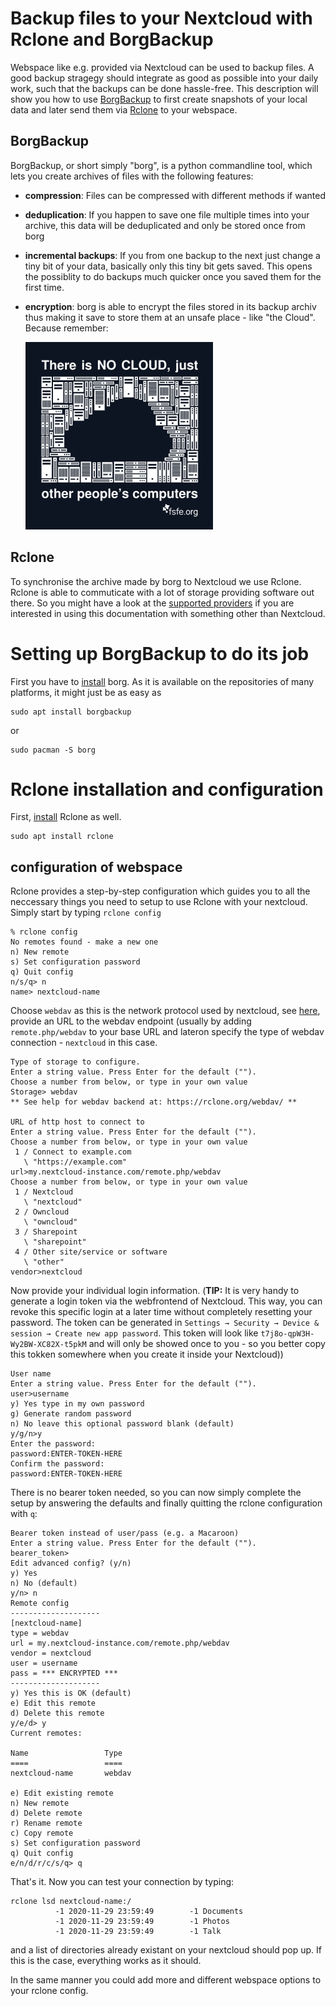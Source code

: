 # Backup files to your Nextcloud with Rclone and BorgBackup

Webspace like e.g. provided via Nextcloud can be used to backup files. A good backup stragegy should integrate as good as possible into your daily work, such that the backups can be done hassle-free. This description will show you how to use [BorgBackup](https://borgbackup.readthedocs.io/en/stable/index.html) to first create snapshots of your local data and later send them via [Rclone](https://rclone.org/) to your webspace. 

## BorgBackup
BorgBackup, or short simply "borg", is a python commandline tool, which lets you create archives of files with the following features:
 * **compression**: Files can be compressed
   with different methods if wanted
 * **deduplication**: If you happen to save
   one file multiple times into your archive,
   this data will be deduplicated and only be
   stored once from borg
 * **incremental backups**: If you from one backup
   to the next just change a tiny bit of your
   data, basically only this tiny bit gets
   saved. This opens the possiblity to do
   backups much quicker once you saved
   them for the first time. 
 * **encryption**: borg is able to encrypt the
   files stored in its backup archiv thus making
   it save to store them at an unsafe
   place - like "the Cloud".
   Because remember:
   
   ![There is no Cloud](images/nocloud.png)

## Rclone

To synchronise the archive made by borg to Nextcloud we use Rclone. Rclone is able to commuticate with a lot of storage providing software out there. So you might have a look at the [supported providers](https://rclone.org/#providers) if you are interested in using this documentation with something other than Nextcloud.

# Setting up BorgBackup to do its job
First you have to [install](https://borgbackup.readthedocs.io/en/latest/installation.html) borg. As it is available on the repositories of many platforms, it might just be as easy as
```
sudo apt install borgbackup
```
or
```
sudo pacman -S borg
```

# Rclone installation and configuration
First, [install](https://rclone.org/install/) Rclone as well.
```
sudo apt install rclone
```

## configuration of webspace
Rclone provides a step-by-step configuration which guides you to all the neccessary things you need to setup to use Rclone with your nextcloud. Simply start by typing `rclone config`

```
% rclone config
No remotes found - make a new one
n) New remote
s) Set configuration password
q) Quit config
n/s/q> n
name> nextcloud-name
```

Choose `webdav` as this is the network protocol used by nextcloud, see [here](https://rclone.org/webdav/), provide an URL to the webdav endpoint (usually by adding `remote.php/webdav` to your base URL and lateron specify the type of webdav connection - `nextcloud` in this case.

```
Type of storage to configure.
Enter a string value. Press Enter for the default ("").
Choose a number from below, or type in your own value
Storage> webdav
** See help for webdav backend at: https://rclone.org/webdav/ **

URL of http host to connect to
Enter a string value. Press Enter for the default ("").
Choose a number from below, or type in your own value
 1 / Connect to example.com
   \ "https://example.com"
url>my.nextcloud-instance.com/remote.php/webdav
Choose a number from below, or type in your own value
 1 / Nextcloud
   \ "nextcloud"
 2 / Owncloud
   \ "owncloud"
 3 / Sharepoint
   \ "sharepoint"
 4 / Other site/service or software
   \ "other"
vendor>nextcloud
```
Now provide your individual login information. (**TIP:** It is very handy to generate a login token via the webfrontend of Nextcloud. This way, you can revoke this specific login at a later time without completely resetting your password. The token can be generated in `Settings → Security → Device & session → Create new app password`. This token will look like `t7j8o-qpW3H-Wy2BW-XC82X-t5pkM` and will only be showed once to you - so you better copy this tokken somewhere when you create it inside your Nextcloud))

```
User name
Enter a string value. Press Enter for the default ("").
user>username
y) Yes type in my own password
g) Generate random password
n) No leave this optional password blank (default)
y/g/n>y
Enter the password:
password:ENTER-TOKEN-HERE
Confirm the password:
password:ENTER-TOKEN-HERE
```

There is no bearer token needed, so you can now simply complete the setup by answering the defaults and finally quitting the rclone configuration with `q`:

```
Bearer token instead of user/pass (e.g. a Macaroon)
Enter a string value. Press Enter for the default ("").
bearer_token>
Edit advanced config? (y/n)
y) Yes
n) No (default)
y/n> n
Remote config
--------------------
[nextcloud-name]
type = webdav
url = my.nextcloud-instance.com/remote.php/webdav
vendor = nextcloud
user = username
pass = *** ENCRYPTED ***
--------------------
y) Yes this is OK (default)
e) Edit this remote
d) Delete this remote
y/e/d> y
Current remotes:

Name                 Type
====                 ====
nextcloud-name       webdav

e) Edit existing remote
n) New remote
d) Delete remote
r) Rename remote
c) Copy remote
s) Set configuration password
q) Quit config
e/n/d/r/c/s/q> q
```

That's it. Now you can test your connection by typing:
```
rclone lsd nextcloud-name:/
          -1 2020-11-29 23:59:49        -1 Documents
          -1 2020-11-29 23:59:49        -1 Photos
          -1 2020-11-29 23:59:49        -1 Talk

```
and a list of directories already existant on your nextcloud should pop up. If this is the case, everything works as it should.

In the same manner you could add more and different webspace options to your rclone config.

